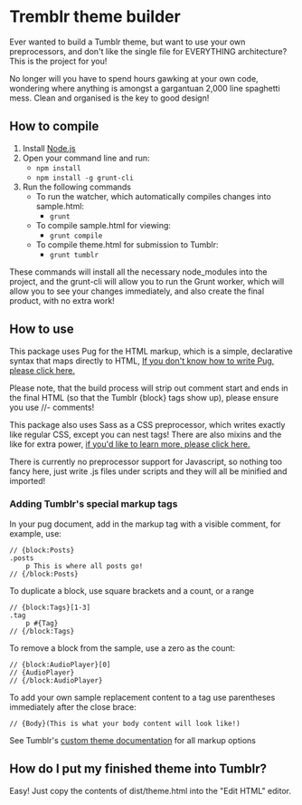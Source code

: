 # Tremblr theme builder
Ever wanted to build a Tumblr theme, but want to use your own preprocessors, and don't like the single file for EVERYTHING architecture? This is the project for you!

No longer will you have to spend hours gawking at your own code, wondering where anything is amongst a gargantuan 2,000 line spaghetti mess. Clean and organised is the key to good design!

## How to compile
1. Install [Node.js](https://nodejs.org/en/download/current/)
2. Open your command line and run:
   * `npm install`
   * `npm install -g grunt-cli`
3. Run the following commands
   * To run the watcher, which automatically compiles changes into sample.html:
      * `grunt`
   * To compile sample.html for viewing:
      * `grunt compile`
   * To compile theme.html for submission to Tumblr:
      * `grunt tumblr`

These commands will install all the necessary node_modules into the project, and the grunt-cli will allow you to run the Grunt worker, which will allow you to see your changes immediately, and also create the final product, with no extra work!

## How to use
This package uses Pug for the HTML markup, which is a simple, declarative syntax that maps directly to HTML, [If you don't know how to write Pug, please click here.](https://codepen.io/mimoduo/post/learn-pug-js-with-pugs)

Please note, that the build process will strip out comment start and ends in the final HTML (so that the Tumblr {block} tags show up), please ensure you use //- comments!

This package also uses Sass as a CSS preprocessor, which writes exactly like regular CSS, except you can nest tags! There are also mixins and the like for extra power, [if you'd like to learn more, please click here.](http://sass-lang.com/guide)

There is currently no preprocessor support for Javascript, so nothing too fancy here, just write .js files under scripts and they will all be minified and imported!

### Adding Tumblr's special markup tags
In your pug document, add in the markup tag with a visible comment, for example, use:
```pug
// {block:Posts}
.posts
    p This is where all posts go!
// {/block:Posts}
```

To duplicate a block, use square brackets and a count, or a range
```pug
// {block:Tags}[1-3]
.tag
    p #{Tag}
// {/block:Tags}
```

To remove a block from the sample, use a zero as the count:
```pug
// {block:AudioPlayer}[0]
// {AudioPlayer}
// {/block:AudioPlayer}
```

To add your own sample replacement content to a tag use parentheses immediately after the close brace:
```pug
// {Body}(This is what your body content will look like!)
```

See Tumblr's [custom theme documentation](https://www.tumblr.com/docs/en/custom_themes) for all markup options

## How do I put my finished theme into Tumblr?
Easy! Just copy the contents of dist/theme.html into the "Edit HTML" editor.
